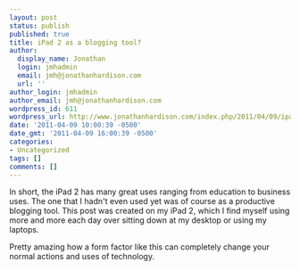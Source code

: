 ```yaml
---
layout: post
status: publish
published: true
title: iPad 2 as a blogging tool?
author:
  display_name: Jonathan
  login: jmhadmin
  email: jmh@jonathanhardison.com
  url: ''
author_login: jmhadmin
author_email: jmh@jonathanhardison.com
wordpress_id: 611
wordpress_url: http://www.jonathanhardison.com/index.php/2011/04/09/ipad-2-as-a-blogging-tool/
date: '2011-04-09 10:00:39 -0500'
date_gmt: '2011-04-09 16:00:39 -0500'
categories:
- Uncategorized
tags: []
comments: []
---
```

<p>In short, the iPad 2 has many great uses ranging from education to business uses. The one that I hadn't even used yet was of course as a productive blogging tool. This post was created on my iPad 2, which I find myself using more and more each day over sitting down at my desktop or using my laptops.</p>
<p>Pretty amazing how a form factor like this can completely change your normal actions and uses of technology.</p>
